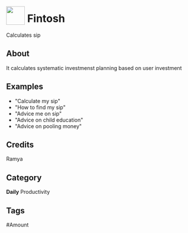 # <img src="https://raw.githack.com/FortAwesome/Font-Awesome/master/svgs/solid/money-bill-wave.svg" card_color="#3E82F7" width="50" height="50" style="vertical-align:bottom"/> Fintosh
Calculates sip

## About
It calculates systematic investmenst planning based on user investment

## Examples
* "Calculate my sip"
* "How to find my sip"
* "Advice me on sip"
* "Advice on child education"
* "Advice on pooling money"

## Credits
Ramya

## Category
**Daily**
Productivity

## Tags
#Amount

